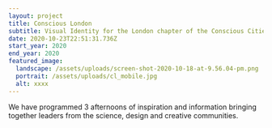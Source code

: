 ```yaml
---
layout: project
title: Conscious London
subtitle: Visual Identity for the London chapter of the Conscious Cities Festival 2020.
date: 2020-10-23T22:51:31.736Z
start_year: 2020
end_year: 2020
featured_image:
  landscape: /assets/uploads/screen-shot-2020-10-18-at-9.56.04-pm.png
  portrait: /assets/uploads/cl_mobile.jpg
  alt: xxxx
---
```

We have programmed 3 afternoons of inspiration and information bringing together leaders from the science, design and creative communities.